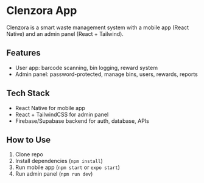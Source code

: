 # Clenzora App

Clenzora is a smart waste management system with a mobile app (React Native) and an admin panel (React + Tailwind).

## Features
- User app: barcode scanning, bin logging, reward system
- Admin panel: password-protected, manage bins, users, rewards, reports

## Tech Stack
- React Native for mobile app
- React + TailwindCSS for admin panel
- Firebase/Supabase backend for auth, database, APIs

## How to Use
1. Clone repo
2. Install dependencies (`npm install`)
3. Run mobile app (`npm start` or `expo start`)
4. Run admin panel (`npm run dev`)
